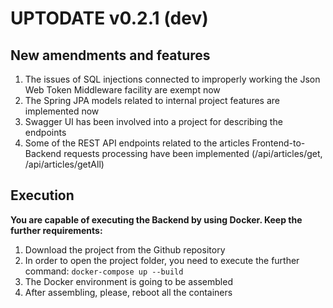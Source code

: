 # UPTODATE v0.2.1 (dev)

## New amendments and features

1. The issues of SQL injections connected to improperly working the Json Web Token Middleware facility are exempt now
2. The Spring JPA models related to internal project features are implemented now
3. Swagger UI has been involved into a project for describing the endpoints
4. Some of the REST API endpoints related to the articles Frontend-to-Backend requests processing have been implemented (/api/articles/get, /api/articles/getAll)

## Execution

**You are capable of executing the Backend by using Docker. Keep the further requirements:**
1. Download the project from the Github repository
2. In order to open the project folder, you need to execute the further command: `docker-compose up --build`
4. The Docker environment is going to be assembled
5. After assembling, please, reboot all the containers
